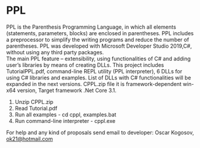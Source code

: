 # PPL
PPL is the Parenthesis Programming Language, in which all elements (statements, parameters, blocks) are enclosed in parentheses. 
PPL includes a preprocessor to simplify the writing programs and reduce the number of parentheses.
PPL was developed  with Microsoft Developer Studio 2019,C#, without using any third party packages.  
The main PPL feature – extensibility, using functionalities of C# and adding user’s libraries by means of creating DLLs.
This project includes TutorialPPL.pdf, command-line REPL utility (PPL interpreter), 6 DLLs for using C# libraries and examples.
List of DLLs with C# functionalities will be expanded in the next versions.
CPPL.zip file it is framework-dependent win-x64 version,
Target framework .Net Core 3.1.

1. Unzip CPPL.zip
2. Read Tutorial.pdf
3. Run all examples - 
   cd cppl, 
   examples.bat
4. Run command-line interpreter - 
   cppl.exe
   
For help and any kind of proposals send email to developer: 
  Oscar Kogosov, ok21@hotmail.com
